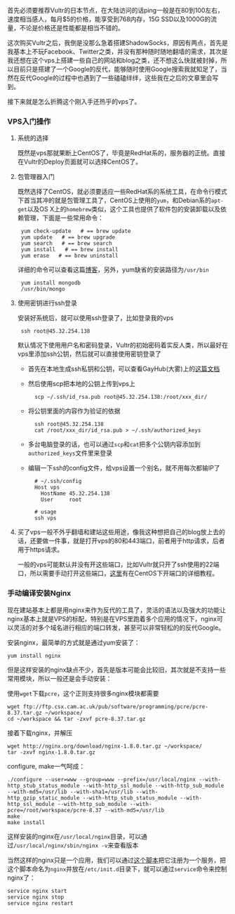 首先必须要推荐Vultr的日本节点，在大陆访问的话ping一般是在80到100左右，速度相当感人，每月$5的价格，能享受到768内存，15G SSD以及1000G的流量，不论是价格还是性能都是相当不错的。

这次购买Vultr之后，我倒是没那么急着搭建ShadowSocks，原因有两点，首先是我基本上不玩Facebook、Twitter之类，并没有那种随时随地翻墙的需求，其次是我还想在这个vps上搭建一些自己的网站和blog之类，还不想这么快就被封掉，所以目前只是搭建了一个Google的反代，能够随时使用Google搜索我就知足了，当然在反代Google的过程中也遇到了一些磕磕绊绊，这些我在之后的文章里会写到。

接下来就是怎么折腾这个刚入手还热乎的vps了。

### VPS入门操作

1. 系统的选择

    既然是vps那就果断上CentOS了，毕竟是RedHat系的，服务器的正统。直接在Vultr的Deploy页面就可以选择CentOS了。
    
2. 包管理器入门

    既然选择了CentOS，就必须要适应一些RedHat系的系统工具，在命令行模式下首当其冲的就是包管理工具了，CentOS上使用的```yum```，和Debian系的```apt-get```以及OS X上的```homebrew```类似，这个工具也提供了软件包的安装卸载以及依赖管理，下面是一些常用命令：

        yum check-update   # == brew update
        yum update   # == brew upgrade
        yum search   # == brew search
        yum install   # == brew install
        yum erase   # == brew uninstall
        
    详细的命令可以查看这篇[博客][1]，另外，yum缺省的安装路径为```/usr/bin```
    
        yum install mongodb
        /usr/bin/mongo
        
3. 使用密钥进行ssh登录

    安装好系统后，就可以使用ssh登录了，比如登录我的vps
    
        ssh root@45.32.254.138
        
    默认情况下使用用户名和密码登录，Vultr的初始密码着实反人类，所以最好在vps里添加ssh公钥，然后就可以直接使用密钥登录了
    
    - 首先在本地生成ssh私钥和公钥，可以查看GayHub(大雾)上的[这篇文档][2]
    - 然后使用scp把本地的公钥上传到vps上

            scp ~/.ssh/id_rsa.pub root@45.32.254.138:/root/xxx_dir/
    - 将公钥里面的内容作为验证的依据
    
            ssh root@45.32.254.138
            cat /root/xxx_dir/id_rsa.pub > ~/.ssh/authorized_keys
    
    - 多台电脑登录的话，也可以通过```scp```和```cat```把多个公钥内容添加到```authorized_keys```文件里来登录
    - 编辑一下ssh的config文件，给vps设置一个别名，就不用每次都输IP了

            # ~/.ssh/config
            Host vps
              HostName 45.32.254.138
              User     root
              
            # usage
            ssh vps
            
4. 买了vps一般不外乎翻墙和建站这些用途，像我这种想把自己的blog放上去的话，还要做一件事，就是打开vps的80和443端口，前者用于http请求，后者用于https请求。

    一般的vps可能默认并没有开这些端口，比如Vultr就只开了ssh使用的22端口，所以需要手动打开这些端口，[这里][3]有在CentOS下开端口的详细教程。

### 手动编译安装Nginx

现在建站基本上都是用nginx来作为反代的工具了，灵活的语法以及强大的功能让nginx基本上就是VPS的标配，特别是在VPS里跑着多个应用的情况下，nginx可以灵活的对多个域名进行相应的端口转发，甚至可以非常轻松的的反代Google。

安装nginx，最简单的方式就是通过yum安装了：

    yum install nginx
    
但是这样安装的nginx缺点不少，首先是版本可能会比较旧，其次就是不支持一些常用模块，所以一般还是会手动安装：

使用```wget```下载```pcre```，这个正则支持很多nginx模块都需要

    wget ftp://ftp.csx.cam.ac.uk/pub/software/programming/pcre/pcre-8.37.tar.gz ~/workspace/
    cd ~/workspace && tar -zxvf pcre-8.37.tar.gz
    
接着下载nginx，并解压

    wget http://nginx.org/download/nginx-1.8.0.tar.gz ~/workspace/
    tar -zxvf nginx-1.8.0.tar.gz
    
configure, make一气呵成：

    ./configure --user=www --group=www --prefix=/usr/local/nginx --with-http_stub_status_module --with-http_ssl_module --with-http_sub_module --with-md5=/usr/lib --with-sha1=/usr/lib --with-http_gzip_static_module --with-http_stub_status_module --with-http_ssl_module --with-http_sub_module --with-pcre=/root/workspace/pcre-8.37 --with-md5=/usr/lib          
    make
    make install

这样安装的nginx在```/usr/local/nginx```目录，可以通过```/usr/local/nginx/sbin/nginx -v```来查看版本

当然这样的nginx只是一个应用，我们可以通过[这个脚本][4]把它注册为一个服务，把这个脚本命名为```nginx```并放在```/etc/init.d```目录下，就可以通过```service```命令来控制nginx了：

    service nginx start
    service nginx stop
    service nginx restart


  [1]: https://www.centos.bz/2011/07/yum-all-command-explanation/
  [2]: https://help.github.com/articles/generating-ssh-keys/
  [3]: https://www.vultr.com/docs/setup-iptables-firewall-on-centos-6
  [4]: https://gist.github.com/MrHuxu/bfc4731694e84185c93a